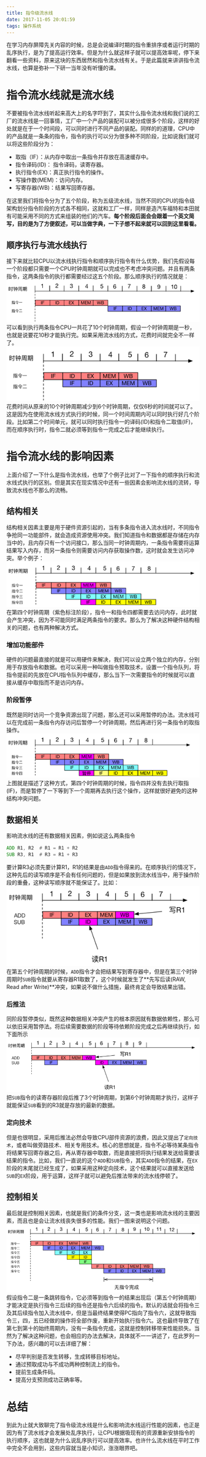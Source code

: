 ```yaml
---
title: 指令级流水线
date: 2017-11-05 20:01:59
tags: 操作系统
---
```

在学习内存屏障先关内容的时候，总是会说编译时期的指令重排序或者运行时期的乱序执行，是为了提高运行效率。但是为什么就这样子就可以提高效率呢，停下来翻看一些资料，原来这块的东西居然和指令流水线有关。于是此篇就来讲讲指令流水线，也算是弥补一下研一当年没有听懂的课。

# 指令流水线就是流水线
不要被指令流水线听起来高大上的名字吓到了，其实什么指令流水线和我们说的工厂的流水线是一回事情，工厂中一个产品的装配可以被分成很多个阶段，这样的好处就是在于一个时间段，可以同时进行不同产品的装配。同样的的道理，CPU中的产品就是一条条的指令，指令的执行可以分为很多种不同阶段，比如说我们就可以将这些阶段分为：
* 取指（IF）：从内存中取出一条指令并存放在高速缓存中。
* 指令译码(ID)： 指令译码，读寄存器。
* 执行指令(EX)：真正执行指令的操作。
* 写操作数(MEM)：访问内存。
* 写寄存器(WB)：结果写回寄存器。

在这里我们将指令分为了五个阶段，称为五级流水线，当然不同的CPU的指令级架构划分指令阶段的方式各不相同，这就和工厂一样，同样是造汽车福特和本田就有可能采用不同的方式来组装的他们的汽车。**每个阶段后面会会跟着一个英文简写，目的是为了方便叙述，可以当做字典，一下子想不起来就可以回到这里看看。**

## 顺序执行与流水线执行
接下来就比较CPU以流水线执行指令和顺序执行指令有什么优势，我们先假设每一个阶段都只需要一个CPU时钟周期就可以完成也不考虑冲突问题。并且有两条指令，这两条指令的执行都需要经过这五个阶段。那么顺序执行的情况就是：
![image](指令级流水线/sequence-flow.png)
可以看到执行两条指令CPU一共花了10个时钟周期，假设一个时钟周期是一秒，也就是说要花10秒才能执行完。如果采用流水线的方式，花费时间就完全不一样了。
![image](指令级流水线/multi-flow.png)
花费时间从原来的10个时钟周期减少到6个时钟周期，仅仅6秒的时间就可以了。这是因为在使用流水线方式执行的时候，同一个时间周期内可以同时执行好几个阶段。比如第二个时间单元，就可以同时执行指令一的译码(ID)和指令二取值(IF)，而在顺序执行时，指令二就必须等到指令一完成之后才能继续执行。

# 指令流水线的影响因素
上面介绍了一下什么是指令流水线，也举了个例子比对了一下指令的顺序执行和流水线式执行的区别。但是其实在现实情况中还有一些因素会影响流水线的流转，导致流水线也不那么的流畅。

## 结构相关
结构相关因素主要是用于硬件资源引起的，当有多条指令进入流水线时，不同指令争抢同一功能部件，就会造成资源使用冲突。我们知道指令和数据都是存储在内存当中的，且内存只有一个访问接口，那么当同一时钟周期内，一条指令需要将运算结果写入内存，而另一条指令则需要访问内存获取操作数，这时就会发生访问冲突。举个例子：
![image](指令级流水线/structure-conflict.png)
在第四个时钟周期（紫色标注阶段），指令一和指令四都需要去访问内存，此时就会产生冲突，因为不可能同时满足两条指令的要求。那么为了解决这种硬件结构相关的问题，也有两种解决方式。

### 增加功能部件
硬件的问题最直接的就是可以用硬件来解决，我们可以设立两个独立的内存，分别用于存放指令和数据。也可以采用一种叫做指令预取技术，设置一个指令队列，将指令提前的先放在CPU指令队列中缓存，那么当下一次需要指令的时候就可以直接从缓存中取指而不是访问内存。

### 阶段暂停
既然是同时访问一个竞争资源出现了问题，那么还可以采用暂停的办法。流水线可以在完成前一条指令内存访问后暂停一个时钟周期，然后再进行另一条指令的取指操作。
![image](指令级流水线/structure-conflict-fix.png)
上图就是描述了这种方式，第四个时钟周期的时候，指令四并没有去执行取指(IF)，而是暂停了一下等到下一个周期再去执行这个操作，这样就很好避免的这种结构冲突问题。

## 数据相关
影响流水线的还有数据相关因素，例如说这么两条指令
```asm
ADD R1, R2  # R1 = R1 + R2
SUB R3, R1  # R3 = R1 + R3
```
要计算R3必须先要计算R1，R1的结果是由`ADD`指令得来的。在顺序执行的情况下，这种先后的读写顺序是不会有任何问题的，但是如果放到流水线当中，用于操作阶段的重叠，这种读写顺序就不能保证了。比如：
![image](指令级流水线/data-conflict.png)
在第五个时钟周期的时候，`ADD`指令才会把结果写到寄存器中，但是在第三个时钟周期时`SUB`指令就要从寄存器R1取数了，这个时候就发生了**先写后读(RAW, Read after Write)**冲突，如果说不做什么措施，最终肯定会导致结果出错。

### 后推法
同阶段暂停类似，既然这种数据相关冲突产生的根本原因就有数据依赖性，那么可以依旧采用暂停法。将后续需要数据的阶段等待依赖阶段完成之后再继续执行，如下面所示
![image](指令级流水线/data-conflict-fix.png)
把`SUB`指令的读寄存器阶段后推了3个时钟周期，到第6个时钟周期才执行，这样子就能保证`SUB`看到的R3就是存放的最新的数据。

### 定向技术
但是也很明显，采用后推法必然会导致CPU部件资源的浪费，因此又提出了`定向技术`，或者叫做旁路技术、相关专用技术。核心的思想就是，指令不必等待某条指令将结果写回寄存器之后，再从寄存器中取数，而是直接把将执行结果发送给需要该结果的指令。比如，我们一直说的这个`ADD`和`SUB`指令，其实`ADD`指令的结果，在`EX`阶段的末尾就已经生成了，如果采用这种定向技术，这个结果就可以直接发送给`SUB`的`EX`阶段，用于运算，这样子就可以避免后推法带来的流水线停顿了。

## 控制相关
最后就是控制相关因素，也就是我们的条件分支，这一类也是影响流水线的主要因素，而且也是会让流水线丧失很多的性能。我们一图来说明这个问题。
![image](指令级流水线/controll-conflict.png)
假设指令二是一条跳转指令，它必须等到指令一的结果出现后（第五个时钟周期）才能决定是执行指令三后续的指令还是指令六后续的指令。默认的话就会将指令三及其后续指令加入流水线中，但是当最终结果使得PC指向了指令六，这就导致指令三，四，五已经做的操作将全部作废，重新开始执行指令六。这也最终导致了在第七到第十的始终周期内，没有一条指令完成，这就是控制转移带来性能损失。当然为了解决这种问题，也会相应的办法去解决，具体就不一一讲述了，在此罗列一下办法，感兴趣的可以去详细了解：
* 尽早判别是否发生转移，生成转移目标地址。
* 通过预取成功与不成功两种控制流上的指令。
* 提前生成条件码。
* 提高分支预测成功正确率等。

# 总结
到此为止就大致聊完了指令级流水线是什么和影响流水线运行性能的因素，也正是因为有了流水线才会发展处乱序执行，让CPU根据吸现有的资源重新安排指令的执行顺序，这也就是为什么说乱序执行可以提高效率。也许什么流水线在平时工作中完全不会用到，这些内容就当是小知识，涨涨眼界吧。
